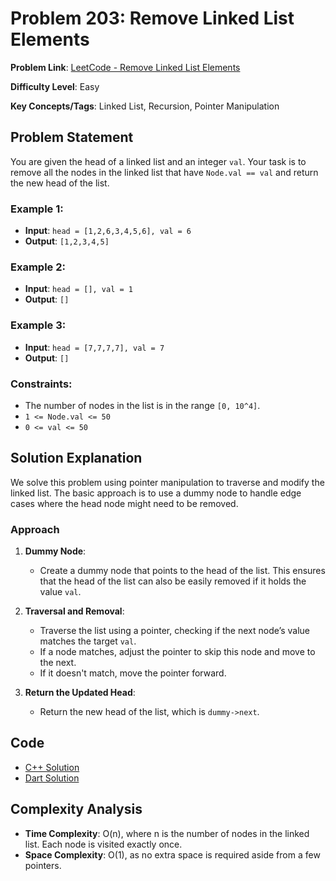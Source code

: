 # Problem 203: Remove Linked List Elements

**Problem Link**: [LeetCode - Remove Linked List Elements](https://leetcode.com/problems/remove-linked-list-elements/)

**Difficulty Level**: Easy

**Key Concepts/Tags**: Linked List, Recursion, Pointer Manipulation

## Problem Statement

You are given the head of a linked list and an integer `val`. Your task is to remove all the nodes in the linked list that have `Node.val == val` and return the new head of the list.

### Example 1:

- **Input**: `head = [1,2,6,3,4,5,6], val = 6`
- **Output**: `[1,2,3,4,5]`

### Example 2:

- **Input**: `head = [], val = 1`
- **Output**: `[]`

### Example 3:

- **Input**: `head = [7,7,7,7], val = 7`
- **Output**: `[]`

### Constraints:

- The number of nodes in the list is in the range `[0, 10^4]`.
- `1 <= Node.val <= 50`
- `0 <= val <= 50`

## Solution Explanation

We solve this problem using pointer manipulation to traverse and modify the linked list. The basic approach is to use a dummy node to handle edge cases where the head node might need to be removed.

### Approach

1. **Dummy Node**:
   - Create a dummy node that points to the head of the list. This ensures that the head of the list can also be easily removed if it holds the value `val`.
   
2. **Traversal and Removal**:
   - Traverse the list using a pointer, checking if the next node’s value matches the target `val`.
   - If a node matches, adjust the pointer to skip this node and move to the next.
   - If it doesn't match, move the pointer forward.
   
3. **Return the Updated Head**:
   - Return the new head of the list, which is `dummy->next`.

## Code
- [C++ Solution](./remove_linked_list_elements.cpp)
- [Dart Solution](./remove_linked_list_elements.dart)

## Complexity Analysis

- **Time Complexity**: O(n), where n is the number of nodes in the linked list. Each node is visited exactly once.
- **Space Complexity**: O(1), as no extra space is required aside from a few pointers.
